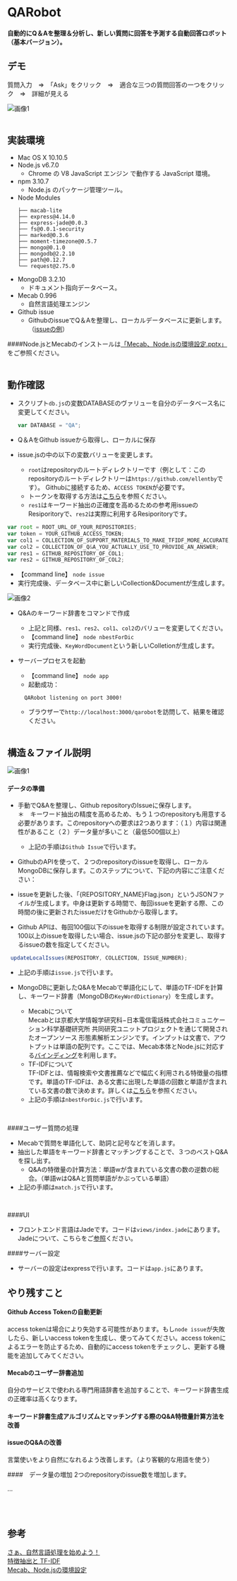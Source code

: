 # QARobot
#### 自動的にQ＆Aを整理＆分析し、新しい質問に回答を予測する自動回答ロボット（基本バージョン）。

## デモ
質問入力　=>　「Ask」をクリック　=>　適合な三つの質問回答の一つをクリック　=>　詳細が見える

![画像1](/readme-img/DEMO.gif)
<br/><br/>


## 実装環境
* Mac OS X 10.10.5
* Node.js v6.7.0
  * Chrome の V8 JavaScript エンジン で動作する JavaScript 環境。
* npm 3.10.7
  * Node.js のパッケージ管理ツール。
* Node Modules
  `````
  ├── macab-lite
  ├── express@4.14.0
  ├── express-jade@0.0.3
  ├── fs@0.0.1-security
  ├── marked@0.3.6
  ├── moment-timezone@0.5.7
  ├── mongo@0.1.0
  ├── mongodb@2.2.10
  ├── path@0.12.7
  └── request@2.75.0
  
  `````
* MongoDB 3.2.10
  * ドキュメント指向データベース。
* Mecab 0.996
  * 自然言語処理エンジン
* Github issue
  * GithubのissueでQ＆Aを整理し、ローカルデータベースに更新します。（<a href='https://github.com/NIFTYCloud-mbaas/UserCommunity/issues'>issueの例</a>）

####Node.jsとMecabのインストールは<a href="https://github.com/ellentby/QARobot/blob/master/Mecab%E3%80%81Node.js%E3%81%AE%E7%92%B0%E5%A2%83%E8%A8%AD%E5%AE%9A.pptx">「Mecab、Node.jsの環境設定.pptx」</a>をご参照ください。
<br/><br/>
  
  
## 動作確認

* スクリプト`````db.js`````の変数DATABASEのヴァリューを自分のデータベース名に変更してください。
  ``````js
  var DATABASE = "QA";
  ``````

* Q＆AをGithub issueから取得し、ローカルに保存
 * issue.jsの中の以下の変数バリューを変更します。
   * `````root`````はrepositoryのルートディレクトリーです（例として：このrepositoryのルートディレクトリーは`````https://github.com/ellentby`````です）。
 Githubに接続するため、`````ACCESS TOKEN`````が必要です。<br/>
   * トークンを取得する方法は<a href="https://help.github.com/articles/creating-an-access-token-for-command-line-use/">こちら</a>を参照ください。
    * `````res1`````はキーワード抽出の正確度を高めるための参考用issueのResiporitoryで、`````res2`````は実際に利用するResiporitoryです。
 
  `````js
  var root = ROOT_URL_OF_YOUR_REPOSITORIES;
  var token = YOUR_GITHUB_ACCESS_TOKEN;
  var col1 = COLLECTION_OF_SUPPORT_MATERIALS_TO_MAKE_TFIDF_MORE_ACCURATE;
  var col2 = COLLECTION_OF_Q&A_YOU_ACTUALLY_USE_TO_PROVIDE_AN_ANSWER;
  var res1 = GITHUB_REPOSITORY_OF_COL1;
  var res2 = GITHUB_REPOSITORY_OF_COL2;
  `````
  * 【command line】 `````node issue`````
  * 実行完成後、データベース中に新しいCollection&Documentが生成します。
  
  ![画像2](/readme-img/node-issue.gif)
  
* Q&Aのキーワード辞書をコマンドで作成
  * 上記と同様、`````res1`````、`````res2`````、`````col1`````、`````col2`````のバリューを変更してください。
  * 【command line】 `````node nbestForDic`````
  * 実行完成後、`````KeyWordDocument`````という新しいColletionが生成します。
  
* サーバープロセスを起動
  * 【command line】 `````node app`````
  * 起動成功：
  ``````
    QARobot listening on port 3000!
  ``````
  * ブラウザーで`````http://localhost:3000/qarobot`````を訪問して、結果を確認ください。
<br/><br/> 
 
 
## 構造＆ファイル説明
  
![画像1](/readme-img/flow.png)

#### データの準備

* 手動でQ&Aを整理し、Github repositoryのIssueに保存します。<br/>＊　キーワード抽出の精度を高めるため、もう１つのrepositoryも用意する必要があります。このrepositoryへの要求は2つあります：（１）内容は関連性があること（２）データ量が多いこと（最低500個以上）
  * 上記の手順は`````Github Issue`````で行います。
 
* GithubのAPIを使って、２つのrepositoryのissueを取得し、ローカルMongoDBに保存します。このステップについて、下記の内容にご注意ください：
 * issueを更新した後、「{REPOSITORY_NAME}Flag.json」というJSONファイルが生成します。中身は更新する時間で、毎回issueを更新する際、この時間の後に更新されたissueだけをGithubから取得します。
 * Github APIは、毎回100個以下のissueを取得する制限が設定されています。100以上のissueを取得したい場合、issue.jsの下記の部分を変更し、取得するissueの数を指定してください。
 `````js
  updateLocalIssues(REPOSITORY, COLLECTION, ISSUE_NUMBER);
 `````
 * 上記の手順は`````issue.js`````で行います。
 
* MongoDBに更新したQ&AをMecabで単語化にして、単語のTF-IDFを計算し、キーワード辞書（MongoDBの`````KeyWordDictionary`````）を生成します。
  * Mecabについて<br/>
   Mecabとは京都大学情報学研究科−日本電信電話株式会社コミュニケーション科学基礎研究所 共同研究ユニットプロジェクトを通じて開発されたオープンソース 形態素解析エンジンです。インプットは文書で、アウトプットは単語の配列です。ここでは、Mecab本体とNode.jsに対応する<a href="https://github.com/kujirahand/node-mecab-lite">バインディング</a>を利用します。
  * TF-IDFについて<br/>
   TF-IDFとは、情報検索や文書推薦などで幅広く利用される特徴量の指標です。単語のTF-IDFは、ある文書に出現した単語の回数と単語が含まれている文書の数で決めます。詳しくは<a href="http://qiita.com/ynakayama/items/300460aa718363abc85c">こちら</a>を参照ください。
  * 上記の手順は`````nbestForDic.js`````で行います。
<br/>

####ユーザー質問の処理

* Mecabで質問を単語化して、助詞と記号などを消します。
* 抽出した単語をキーワード辞書とマッチングすることで、３つのベストQ&Aを探し出す。
  * Q&Aの特徴量の計算方法：単語wが含まれている文書の数の逆数の総合。（単語wはQ&Aと質問単語がかぶっている単語）
* 上記の手順は`````match.js`````で行います。
<br/>

####UI

* フロントエンド言語はJadeです。コードは`````views/index.jade`````にあります。Jadeについて、こちらをご<a href="http://naltatis.github.io/jade-syntax-docs/">参照</a>ください。

####サーバー設定

* サーバーの設定はexpressで行います。コードは`````app.js`````にあります。


## やり残すこと
#### Github Access Tokenの自動更新
access tokenは場合により失効する可能性があります。もし`````node issue`````が失敗したら、新しいaccess tokenを生成し、使ってみてください。access tokenによるエラーを防止するため、自動的にaccess tokenをチェックし、更新する機能を追加してみてください。

#### Mecabのユーザー辞書追加
自分のサービスで使われる専門用語辞書を追加することで、キーワード辞書生成の正確率は高くなります。

#### キーワード辞書生成アルゴリズムとマッチングする際のQ&A特徴量計算方法を改善

#### issueのQ&Aの改善
言葉使いをより自然になれるよう改善します。（より客観的な用語を使う）

####　データ量の増加
2つのrepositoryのissue数を増加します。

…

<br/><br/>


## 参考
<a href="https://datumstudio.jp/backstage/643">さぁ、自然言語処理を始めよう！</a><br/>
<a href="http://qiita.com/ynakayama/items/300460aa718363abc85c">特徴抽出と TF-IDF</a><br/>
<a href="https://github.com/ellentby/QARobot/blob/master/Mecab%E3%80%81Node.js%E3%81%AE%E7%92%B0%E5%A2%83%E8%A8%AD%E5%AE%9A.pptx">Mecab、Node.jsの環境設定</a>
